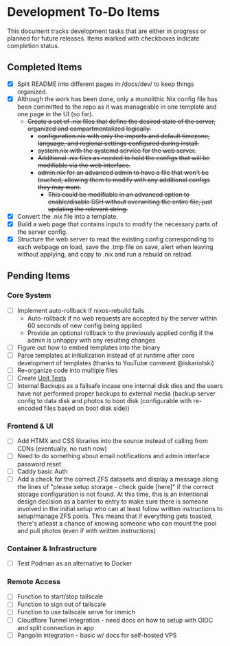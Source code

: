 # Development To-Do Items

This document tracks development tasks that are either in progress or planned for future releases. Items marked with checkboxes indicate completion status.

## Completed Items
- [x] Split README into different pages in /docs/dev/ to keep things organized.
- [x] Although the work has been done, only a monolithic Nix config file has been committed to the repo as it was manageable in one template and one page in the UI (so far).
  - ~~Create a set of .nix files that define the desired state of the server, organized and compartmentalized logically.~~
    - ~~configuration.nix with only the imports and default timezone, language, and regional settings configured during install.~~
    - ~~system.nix with the systemd service for the web server.~~
    - ~~Additional .nix files as needed to hold the configs that will be modifiable via the web interface.~~
    - ~~admin.nix for an advanced admin to have a file that won't be touched, allowing them to modify with any additional configs they may want.~~
      - ~~This could be modifiable in an advanced option to enable/disable SSH without overwriting the entire file, just updating the relevant string.~~
- [x] Convert the .nix file into a template.
- [x] Build a web page that contains inputs to modify the necessary parts of the server config.
- [x] Structure the web server to read the existing config corresponding to each webpage on load, save the .tmp file on save, alert when leaving without applying, and copy to .nix and run a rebuild on reload.
## Pending Items

### Core System
- [ ] Implement auto-rollback if nixos-rebuild fails
  - Auto-rollback if no web requests are accepted by the server within 60 seconds of new config being applied
  - Provide an optional rollback to the previously applied config if the admin is unhappy with any resulting changes
- [ ] Figure out how to embed templates into the binary
- [ ] Parse templates at initialization instead of at runtime after core development of templates (thanks to YouTube comment @iskariotski)
- [ ] Re-organize code into multiple files
- [ ] Create [Unit Tests](https://youtu.be/W4njY-VzkUU)
- [ ] Internal Backups as a failsafe incase one internal disk dies and the users have not performed proper backups to external media (backup server config to data disk and photos to boot disk (configurable with re-encoded files based on boot disk side))

### Frontend & UI
- [ ] Add HTMX and CSS libraries into the source instead of calling from CDNs (eventually, no rush now)
- [ ] Need to do something about email notifications and admin interface password reset
- [ ] Caddy basic Auth
- [ ] Add a check for the correct ZFS datasets and display a message along the lines of "please setup storage - check guide [here]" if the correct storage configuration is not found. At this time, this is an intentional design decision as a barrier to entry to make sure there is someone involved in the initial setup who can at least follow written instructions to setup/manage ZFS pools. This means that if everything gets toasted, there's atleast a chance of knowing someone who can mount the pool and pull photos (even if with written instructions)

### Container & Infrastructure
- [ ] Test Podman as an alternative to Docker

### Remote Access
- [ ] Function to start/stop tailscale
- [ ] Function to sign out of tailscale
- [ ] Function to use tailscale serve for immich
- [ ] Cloudflare Tunnel integration - need docs on how to setup with OIDC and split connection in app
- [ ] Pangolin integration - basic w/ docs for self-hosted VPS
